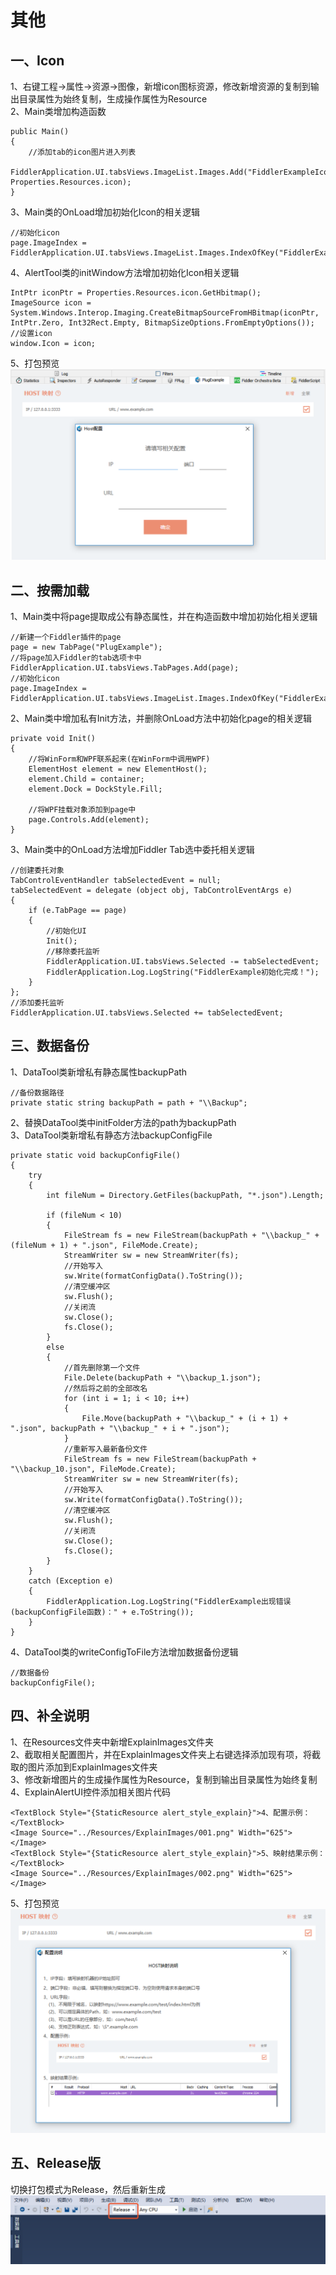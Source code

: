 # 其他
## 一、Icon
1、右键工程->属性->资源->图像，新增icon图标资源，修改新增资源的复制到输出目录属性为始终复制，生成操作属性为Resource  
2、Main类增加构造函数
```
public Main()
{
    //添加tab的icon图片进入列表
    FiddlerApplication.UI.tabsViews.ImageList.Images.Add("FiddlerExampleIcon", Properties.Resources.icon);
}
```
3、Main类的OnLoad增加初始化Icon的相关逻辑
```
//初始化icon
page.ImageIndex = FiddlerApplication.UI.tabsViews.ImageList.Images.IndexOfKey("FiddlerExampleIcon");
```
4、AlertTool类的initWindow方法增加初始化Icon相关逻辑
```
IntPtr iconPtr = Properties.Resources.icon.GetHbitmap();
ImageSource icon = System.Windows.Interop.Imaging.CreateBitmapSourceFromHBitmap(iconPtr, IntPtr.Zero, Int32Rect.Empty, BitmapSizeOptions.FromEmptyOptions());
//设置icon
window.Icon = icon;
```
5、打包预览
![Icon](https://raw.githubusercontent.com/Ke1992/Fiddler-Plug-Example/master/images/008%20Other/001.png "Icon")
## 二、按需加载
1、Main类中将page提取成公有静态属性，并在构造函数中增加初始化相关逻辑
```
//新建一个Fiddler插件的page
page = new TabPage("PlugExample");
//将page加入Fiddler的tab选项卡中
FiddlerApplication.UI.tabsViews.TabPages.Add(page);
//初始化icon
page.ImageIndex = FiddlerApplication.UI.tabsViews.ImageList.Images.IndexOfKey("FiddlerExampleIcon");
```
2、Main类中增加私有Init方法，并删除OnLoad方法中初始化page的相关逻辑
```
private void Init()
{
    //将WinForm和WPF联系起来(在WinForm中调用WPF)
    ElementHost element = new ElementHost();
    element.Child = container;
    element.Dock = DockStyle.Fill;

    //将WPF挂载对象添加到page中
    page.Controls.Add(element);
}
```
3、Main类中的OnLoad方法增加Fiddler Tab选中委托相关逻辑
```
//创建委托对象
TabControlEventHandler tabSelectedEvent = null;
tabSelectedEvent = delegate (object obj, TabControlEventArgs e)
{
    if (e.TabPage == page)
    {
        //初始化UI
        Init();
        //移除委托监听
        FiddlerApplication.UI.tabsViews.Selected -= tabSelectedEvent;
        FiddlerApplication.Log.LogString("FiddlerExample初始化完成！");
    }
};
//添加委托监听
FiddlerApplication.UI.tabsViews.Selected += tabSelectedEvent;
```
## 三、数据备份
1、DataTool类新增私有静态属性backupPath
```
//备份数据路径
private static string backupPath = path + "\\Backup";
```
2、替换DataTool类中initFolder方法的path为backupPath  
3、DataTool类新增私有静态方法backupConfigFile
```
private static void backupConfigFile()
{
    try
    {
        int fileNum = Directory.GetFiles(backupPath, "*.json").Length;

        if (fileNum < 10)
        {
            FileStream fs = new FileStream(backupPath + "\\backup_" + (fileNum + 1) + ".json", FileMode.Create);
            StreamWriter sw = new StreamWriter(fs);
            //开始写入
            sw.Write(formatConfigData().ToString());
            //清空缓冲区
            sw.Flush();
            //关闭流
            sw.Close();
            fs.Close();
        }
        else
        {
            //首先删除第一个文件
            File.Delete(backupPath + "\\backup_1.json");
            //然后将之前的全部改名
            for (int i = 1; i < 10; i++)
            {
                File.Move(backupPath + "\\backup_" + (i + 1) + ".json", backupPath + "\\backup_" + i + ".json");
            }
            //重新写入最新备份文件
            FileStream fs = new FileStream(backupPath + "\\backup_10.json", FileMode.Create);
            StreamWriter sw = new StreamWriter(fs);
            //开始写入
            sw.Write(formatConfigData().ToString());
            //清空缓冲区
            sw.Flush();
            //关闭流
            sw.Close();
            fs.Close();
        }
    }
    catch (Exception e)
    {
        FiddlerApplication.Log.LogString("FiddlerExample出现错误(backupConfigFile函数)：" + e.ToString());
    }
}
```
4、DataTool类的writeConfigToFile方法增加数据备份逻辑
```
//数据备份
backupConfigFile();
```
## 四、补全说明
1、在Resources文件夹中新增ExplainImages文件夹  
2、截取相关配置图片，并在ExplainImages文件夹上右键选择添加现有项，将截取的图片添加到ExplainImages文件夹  
3、修改新增图片的生成操作属性为Resource，复制到输出目录属性为始终复制  
4、ExplainAlertUI控件添加相关图片代码
```
<TextBlock Style="{StaticResource alert_style_explain}">4、配置示例：</TextBlock>
<Image Source="../Resources/ExplainImages/001.png" Width="625"></Image>
<TextBlock Style="{StaticResource alert_style_explain}">5、映射结果示例：</TextBlock>
<Image Source="../Resources/ExplainImages/002.png" Width="625"></Image>
```
5、打包预览
![说明弹框](https://raw.githubusercontent.com/Ke1992/Fiddler-Plug-Example/master/images/008%20Other/002.png "说明弹框")
## 五、Release版
切换打包模式为Release，然后重新生成
![Release](https://raw.githubusercontent.com/Ke1992/Fiddler-Plug-Example/master/images/008%20Other/003.png "Release")
